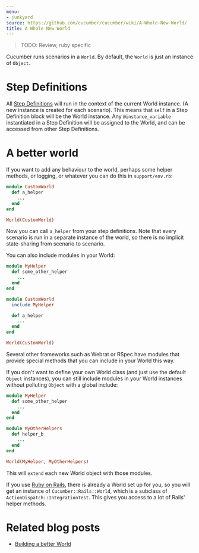 ```yaml
---
menu:
- junkyard
source: https://github.com/cucumber/cucumber/wiki/A-Whole-New-World/
title: A Whole New World
---
```


> TODO: Review, ruby specific


Cucumber runs scenarios in a `World`. By default, the `World` is just an instance of `Object`.

# Step Definitions

All [Step Definitions](/cucumber/#step-definitions) will run in the context of the current World instance. (A new instance
is created for each scenario). This means that `self` in a Step Definition block will be the World instance. Any `@instance_variable`
instantiated in a Step Definition will be assigned to the World, and can be accessed from other Step Definitions.

# A better world

If you want to add any behaviour to the world, perhaps some helper methods, or logging, or whatever you can do this in `support/env.rb`:

```ruby
module CustomWorld
  def a_helper
    ...
  end
end

World(CustomWorld)
```

Now you can call `a_helper` from your step definitions. Note that every scenario is run in a separate instance of the world,
so there is no implicit state-sharing from scenario to scenario.

You can also include modules in your World:

```ruby
module MyHelper
  def some_other_helper
    ...
  end
end

module CustomWorld
  include MyHelper

  def a_helper
    ...
  end
end

World(CustomWorld)
```

Several other frameworks such as Webrat or RSpec have modules that provide special methods that you can include in your World this way.

If you don't want to define your own World class (and just use the default `Object` instances), you can still include modules
in your World instances without polluting `Object` with a global include:

```ruby
module MyHelper
  def some_other_helper
    ...
  end
end

module MyOtherHelpers
  def helper_b
    ...
  end
end

World(MyHelper, MyOtherHelpers)
```

This will `extend` each new World object with those modules.

If you use [Ruby on Rails](/tools/#ruby-on-rails), there is already a World set up for you, so you will get
an instance of `Cucumber::Rails::World`, which is a subclass of `ActionDispatch::IntegrationTest`. This gives you access to a lot of Rails' helper methods.

# Related blog posts

- [Building a better World](http://drnicwilliams.com/2009/04/15/cucumber-building-a-better-world-object/)
